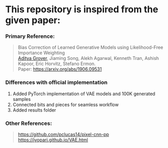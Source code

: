 # This repository is inspired from the given paper:

### Primary Reference:
> Bias Correction of Learned Generative Models using Likelihood-Free Importance Weighting  
> [Aditya Grover](https://aditya-grover.github.io), Jiaming Song, Alekh Agarwal, Kenneth Tran, Ashish Kapoor, Eric Horvitz, Stefano Ermon.  
> Paper: https://arxiv.org/abs/1906.09531  

### Differences with official implementation
1. Added PyTorch implementation of VAE models and 100K generated samples
2. Connected bits and pieces for seamless workflow 
3. Added results folder

### Other References:
> https://github.com/pclucas14/pixel-cnn-pp
> https://jyopari.github.io/VAE.html
